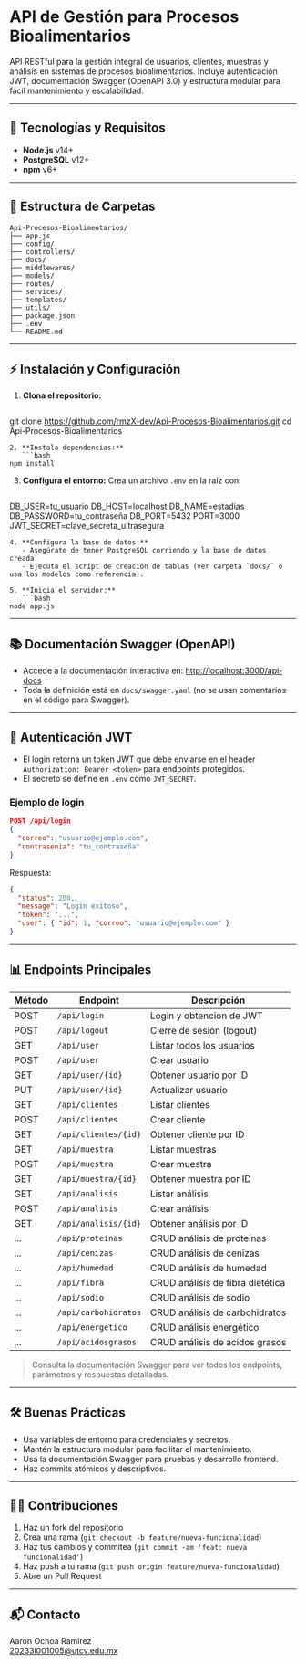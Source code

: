 # API de Gestión para Procesos Bioalimentarios

API RESTful para la gestión integral de usuarios, clientes, muestras y análisis en sistemas de procesos bioalimentarios. Incluye autenticación JWT, documentación Swagger (OpenAPI 3.0) y estructura modular para fácil mantenimiento y escalabilidad.

---

## 🚀 Tecnologías y Requisitos

- **Node.js** v14+
- **PostgreSQL** v12+
- **npm** v6+

---

## 📁 Estructura de Carpetas

```
Api-Procesos-Bioalimentarios/
├── app.js
├── config/
├── controllers/
├── docs/
├── middlewares/
├── models/
├── routes/
├── services/
├── templates/
├── utils/
├── package.json
├── .env
└── README.md
```

---

## ⚡ Instalación y Configuración

1. **Clona el repositorio:**
   ```bash
git clone https://github.com/rmzX-dev/Api-Procesos-Bioalimentarios.git
cd Api-Procesos-Bioalimentarios
```
2. **Instala dependencias:**
   ```bash
npm install
```
3. **Configura el entorno:**
   Crea un archivo `.env` en la raíz con:
   ```env
DB_USER=tu_usuario
DB_HOST=localhost
DB_NAME=estadias
DB_PASSWORD=tu_contraseña
DB_PORT=5432
PORT=3000
JWT_SECRET=clave_secreta_ultrasegura
```
4. **Configura la base de datos:**
   - Asegúrate de tener PostgreSQL corriendo y la base de datos creada.
   - Ejecuta el script de creación de tablas (ver carpeta `docs/` o usa los modelos como referencia).

5. **Inicia el servidor:**
   ```bash
node app.js
```

---

## 📚 Documentación Swagger (OpenAPI)

- Accede a la documentación interactiva en:
  [http://localhost:3000/api-docs](http://localhost:3000/api-docs)
- Toda la definición está en `docs/swagger.yaml` (no se usan comentarios en el código para Swagger).

---

## 🔐 Autenticación JWT

- El login retorna un token JWT que debe enviarse en el header `Authorization: Bearer <token>` para endpoints protegidos.
- El secreto se define en `.env` como `JWT_SECRET`.

### Ejemplo de login
```json
POST /api/login
{
  "correo": "usuario@ejemplo.com",
  "contrasenia": "tu_contraseña"
}
```
Respuesta:
```json
{
  "status": 200,
  "message": "Login exitoso",
  "token": "...",
  "user": { "id": 1, "correo": "usuario@ejemplo.com" }
}
```

---

## 📊 Endpoints Principales

| Método | Endpoint                | Descripción                        |
|--------|-------------------------|------------------------------------|
| POST   | `/api/login`            | Login y obtención de JWT           |
| POST   | `/api/logout`           | Cierre de sesión (logout)          |
| GET    | `/api/user`             | Listar todos los usuarios          |
| POST   | `/api/user`             | Crear usuario                      |
| GET    | `/api/user/{id}`        | Obtener usuario por ID             |
| PUT    | `/api/user/{id}`        | Actualizar usuario                 |
| GET    | `/api/clientes`         | Listar clientes                    |
| POST   | `/api/clientes`         | Crear cliente                      |
| GET    | `/api/clientes/{id}`    | Obtener cliente por ID             |
| GET    | `/api/muestra`          | Listar muestras                    |
| POST   | `/api/muestra`          | Crear muestra                      |
| GET    | `/api/muestra/{id}`     | Obtener muestra por ID             |
| GET    | `/api/analisis`         | Listar análisis                    |
| POST   | `/api/analisis`         | Crear análisis                     |
| GET    | `/api/analisis/{id}`    | Obtener análisis por ID            |
| ...    | `/api/proteinas`        | CRUD análisis de proteínas         |
| ...    | `/api/cenizas`          | CRUD análisis de cenizas           |
| ...    | `/api/humedad`          | CRUD análisis de humedad           |
| ...    | `/api/fibra`            | CRUD análisis de fibra dietética   |
| ...    | `/api/sodio`            | CRUD análisis de sodio             |
| ...    | `/api/carbohidratos`    | CRUD análisis de carbohidratos     |
| ...    | `/api/energetico`       | CRUD análisis energético           |
| ...    | `/api/acidosgrasos`     | CRUD análisis de ácidos grasos     |

> Consulta la documentación Swagger para ver todos los endpoints, parámetros y respuestas detalladas.

---

## 🛠️ Buenas Prácticas
- Usa variables de entorno para credenciales y secretos.
- Mantén la estructura modular para facilitar el mantenimiento.
- Usa la documentación Swagger para pruebas y desarrollo frontend.
- Haz commits atómicos y descriptivos.

---

## 🧑‍💻 Contribuciones

1. Haz un fork del repositorio
2. Crea una rama (`git checkout -b feature/nueva-funcionalidad`)
3. Haz tus cambios y commitea (`git commit -am 'feat: nueva funcionalidad'`)
4. Haz push a tu rama (`git push origin feature/nueva-funcionalidad`)
5. Abre un Pull Request

---

## 📬 Contacto

Aaron Ochoa Ramirez  
[20233l001005@utcv.edu.mx](mailto:20233l001005@utcv.edu.mx)
